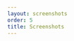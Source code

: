 ```yaml
---
layout: screenshots
order: 5
title: Screenshots
---
```

  <a href="/resources/remmina-plugin-webkit/archive/latest/english/general.png"
    data-caption="Basic settings"></a>
  <a href="/resources/remmina-plugin-webkit/archive/latest/english/advanced.png"
    data-caption="Advanced settings"></a>
  <a href="/resources/remmina-plugin-webkit/archive/latest/english/integrated.png"
    data-caption="Integrated browser"></a>
  <a href="/resources/remmina-plugin-webkit/archive/latest/english/detached.png"
    data-caption="Detached browser window"></a>
